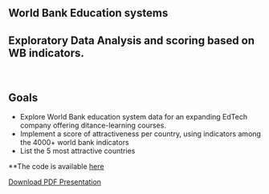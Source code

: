 ## World Bank Education systems 
## Exploratory Data Analysis and scoring based on WB indicators.

<br>

<a id = 'goal'></a>
## Goals
- Explore World Bank education system data for an expanding EdTech company offering ditance-learning courses.
- Implement a score of attractiveness per country, using indicators among the 4000+ world bank indicators
- List the 5 most attractive countries

  
**The code is available [here](KuohMoukouri_Joyce_2_notebook_122022.ipynb)

[Download PDF Presentation](KuohMoukouri_Joyce_2_presentation_122022.pdf)



